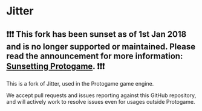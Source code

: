 Jitter
============

## **❗❗❗ This fork has been sunset as of 1st Jan 2018 and is no longer supported or maintained. Please read the announcement for more information: [Sunsetting Protogame](https://medium.com/redpoint/sunsetting-protogame-a18e1f03af43). ❗❗❗**

This is a fork of Jitter, used in the Protogame game engine.

We accept pull requests and issues reporting against this GitHub repository, and will actively
work to resolve issues even for usages outside Protogame.